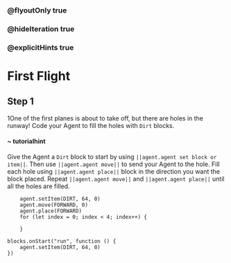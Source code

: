 ### @flyoutOnly true
### @hideIteration true
### @explicitHints true

# First Flight

## Step 1
1One of the first planes is about to take off, but there are holes in the runway! Code your Agent to fill the holes with `Dirt` blocks. 

#### ~ tutorialhint 
Give the Agent a `Dirt` block to start by using ``||agent.agent set block or item||``. Then use ``||agent.agent move||`` to send your Agent to the hole. Fill each hole using ``||agent.agent place||`` block in the direction you want the block placed. Repeat ``||agent.agent move||`` and ``||agent.agent place||`` until all the holes are filled.

```ghost
    agent.setItem(DIRT, 64, 0)
    agent.move(FORWARD, 0)
    agent.place(FORWARD)
    for (let index = 0; index < 4; index++) {
    	
    }
```
```template
blocks.onStart("run", function () {
    agent.setItem(DIRT, 64, 0)
})

```
```package
```
